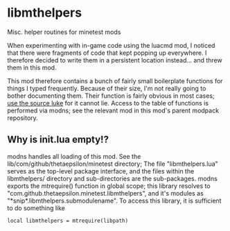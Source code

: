 # libmthelpers
Misc. helper routines for minetest mods

When experimenting with in-game code using the luacmd mod,
I noticed that there were fragments of code that kept popping up everywhere.
I therefore decided to write them in a persistent location instead...
and threw them in this mod.

This mod therefore contains a bunch of fairly small boilerplate functions for things I typed frequently.
Because of their size, I'm not really going to bother documenting them.
Their function is fairly obvious in most cases;
[use the source luke][1] for it cannot lie.
Access to the table of functions is performed via modns;
see the relevant mod in this mod's parent modpack repository.

## Why is init.lua empty!?
modns handles all loading of this mod.
See the lib/com/github/thetaepsilon/minetest directory;
The file "libmthelpers.lua" serves as the top-level package interface,
and the files within the libmthelpers/ directory and sub-directories are the sub-packages.
modns exports the mtrequire() function in global scope;
this library resolves to "com.github.thetaepsilon.minetest.libmthelpers",
and it's modules as "\*snip\*.libmthelpers.submodulename".
To access this library, it is sufficient to do something like

```
local libmthelpers = mtrequire(libpath)
```



[1]: https://blog.codinghorror.com/learn-to-read-the-source-luke/

